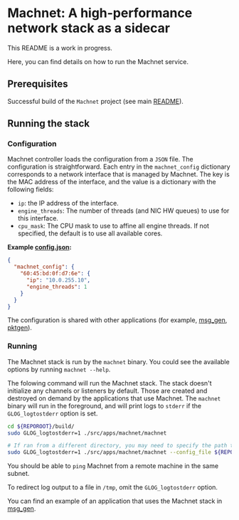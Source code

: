 # Machnet: A high-performance network stack as a sidecar

This README is a work in progress.

Here, you can find details on how to run the Machnet service.

## Prerequisites

Successful build of the `Machnet` project (see main [README](../../../README.md)).


## Running the stack

### Configuration

Machnet controller loads the configuration from a `JSON` file. The configuration
is straightforward. Each entry in the `machnet_config` dictionary corresponds to
a network interface that is managed by Machnet. The key is the MAC address of
the interface, and the value is a dictionary with the following fields:
   * `ip`: the IP address of the interface.
   * `engine_threads`: The number of threads (and NIC HW queues) to use for this interface.
   * `cpu_mask`: The CPU mask to use to affine all engine threads. If not specified, the default is to use all available cores.

**Example [config.json](config.json):**
```json
{
  "machnet_config": {
    "60:45:bd:0f:d7:6e": {
      "ip": "10.0.255.10",
      "engine_threads": 1
    }
  }
}
```

The configuration is shared with other applications (for example,
[msg_gen](../msg_gen/), [pktgen](../pktgen)).

### Running

The Machnet stack is run by the `machnet` binary. You could see the available options by running `machnet --help`.

The folowing command will run the Machnet stack. The stack doesn't initialize any channels or listeners by default. Those are created and destroyed on demand by the applications that use Machnet. The `machnet` binary will run in the foreground, and will print logs to `stderr` if the `GLOG_logtostderr` option is set.

```bash
cd ${REPOROOT}/build/
sudo GLOG_logtostderr=1 ./src/apps/machnet/machnet

# If ran from a different directory, you may need to specify the path to the config file:
sudo GLOG_logtostderr=1 ./src/apps/machnet/machnet --config_file ${REPOROOT}/src/apps/machnet/config.json
```

You should be able to `ping` Machnet from a remote machine in the same subnet.

To redirect log output to a file in `/tmp`, omit the `GLOG_logtostderr` option.

You can find an example of an application that uses the Machnet stack in [msg_gen](../msg_gen/).
